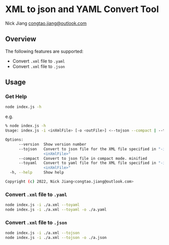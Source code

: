# XML to json and YAML Convert Tool

Nick Jiang <congtao.jiang@outlook.com>

## Overview

The following features are supported:

- Convert `.xml` file to `.yaml`
- Convert `.xml` file to `.json`

## Usage

### Get Help

```bash
node index.js -h
```

e.g.

```bash
% node index.js -h
Usage: index.js -i <inXmlFile> [-o <outFile>] <--tojson --compact | --toyaml>

Options:
      --version  Show version number                                   [boolean]
      --tojson   Convert to json file for the XML file specified in "-i
                 <inXmlFile>"
      --compact  Convert to json file in compact mode. minified
      --toyaml   Convert to yaml file for the XML file specified in "-i
                 <inXmlFile>"
  -h, --help     Show help                                             [boolean]

Copyright (c) 2022, Nick Jiang<congtao.jiang@outlook.com>
```

### Convert `.xml` file to `.yaml`

```bash
node index.js -i ./a.xml --toyaml
node index.js -i ./a.xml --toyaml -o ./a.yaml
```

### Convert `.xml` file to `.json`

```bash
node index.js -i ./a.xml --tojson
node index.js -i ./a.xml --tojson -o ./a.json
```
